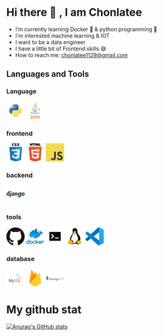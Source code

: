 # Hi there 👋 , I am Chonlatee
- I’m currently learning Docker 🐋 & python programming 🐍
- I'm interested machine learning & IOT
- I want to be a data engineer
- I have a little bit of Frontend skills 😅
- How to reach me: chonlatee1129@gmail.com
## Languages and Tools
### Language
<a href="url"><img src="https://github.com/github/explore/blob/main/topics/python/python.png" height="48" width="48" ></a>
<a href="url"><img src="https://github.com/github/explore/blob/main/topics/java/java.png" height="48" width="48" ></a>
### frontend
<a href="url"><img src="https://github.com/github/explore/blob/main/topics/css/css.png" height="48" width="48" ></a>
<a href="url"><img src="https://github.com/github/explore/blob/main/topics/html/html.png" height="48" width="48" ></a>
<a href="url"><img src="https://github.com/github/explore/blob/main/topics/javascript/javascript.png" height="48" width="48" ></a>
### backend
<a href="url"><img src="https://github.com/github/explore/blob/main/topics/django/django.png" height="48" width="48" ></a>
### tools
<a href="url"><img src="https://github.com/github/explore/blob/main/topics/github/github.png" height="48" width="48" ></a>
<a href="url"><img src="https://github.com/github/explore/blob/main/topics/docker/docker.png" height="48" width="48" ></a>
<a href="url"><img src="https://github.com/github/explore/blob/main/topics/cli/cli.png" height="48" width="48" ></a>
<a href="url"><img src="https://github.com/github/explore/blob/main/topics/linux/linux.png" height="48" width="48" ></a>
<a href="url"><img src="https://github.com/github/explore/blob/main/topics/visual-studio-code/visual-studio-code.png" height="48" width="48" ></a>
### database
<a href="url"><img src="https://github.com/github/explore/blob/main/topics/mysql/mysql.png" height="48" width="48" ></a>
<a href="url"><img src="https://github.com/github/explore/blob/main/topics/firebase/firebase.png" height="48" width="48" ></a>
<a href="url"><img src="https://github.com/github/explore/blob/main/topics/mongodb/mongodb.png" height="48" width="48" ></a>
# My github stat
[![Anurag's GitHub stats](https://github-readme-stats.vercel.app/api?username=chonlatee11&theme=bear&show_icons=true&icon_color=DF3C89)](https://github.com/anuraghazra/github-readme-stats)
